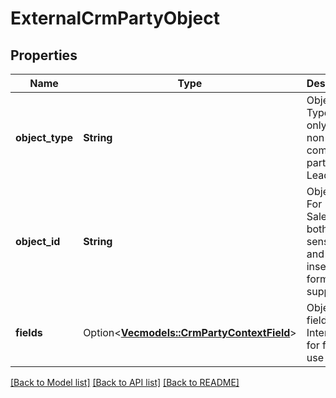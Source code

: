 # ExternalCrmPartyObject

## Properties

Name | Type | Description | Notes
------------ | ------------- | ------------- | -------------
**object_type** | **String** | Object Type. Valid only for non-company parties. e.g. Lead. | 
**object_id** | **String** | Object ID. For Salesforce both case-sensitive and case-insensitive formats are supported. | 
**fields** | Option<[**Vec<models::CrmPartyContextField>**](CrmPartyContextField.md)> | Object fields. Intended for future use only. | [optional]

[[Back to Model list]](../README.md#documentation-for-models) [[Back to API list]](../README.md#documentation-for-api-endpoints) [[Back to README]](../README.md)


